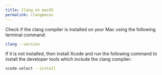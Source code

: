 ```yaml
---
title: Clang on macOS
permalink: clangmacos
---
```


Check if the clang compiler is installed on your Mac using the following terminal command:

```bash
clang --version
```

If it is not installed, then install Xcode and run the following command to install the developer tools which include the clang compiler:

```bash
xcode-select --install
```
